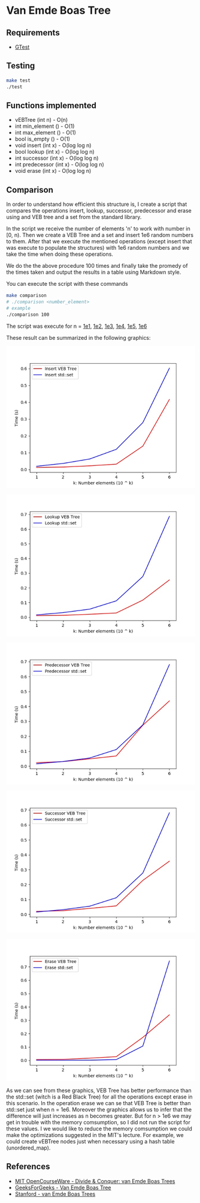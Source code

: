 # Van Emde Boas Tree

Requirements
-------------
* [GTest](https://github.com/google/googletest)


Testing
-------------


```bash
make test
./test
```

Functions implemented
----------

* vEBTree (int n) - O(n)
* int min_element () - O(1)
* int max_element () - O(1)
* bool is_empty () - O(1)
* void insert (int x) - O(log log n)
* bool lookup (int x) - O(log log n)
* int successor (int x) - O(log log n)
* int predecessor (int x) - O(log log n)
* void erase (int x) - O(log log n)

Comparison
---------
In order to understand how efficient this structure is, I create a script that
compares the operations insert, lookup, successor, predecessor and erase
using and VEB tree and a set from the standard library.

In the script we receive the number of elements 'n' to work with number in [0, n).
Then we create a VEB Tree and a set and insert 1e6 random numbers to them.
After that we execute the mentioned operations (except insert that was execute to populate the structures) 
with 1e6 random numbers and we take the time when doing these operations.

We do the the above procedure 100 times and finally take the promedy of the times taken and output
the results in a table using Markdown style. 

You can execute the script with these commands

```bash
make comparison
# ./comparison <number_element>
# example
./comparison 100
```

The script was execute for n = [1e1](./times/time-10.md), [1e2](./times/time-100.md), 
[1e3](./times/time-1000.md), [1e4](./times/time-10000.md),
[1e5](./times/time-100000.md), [1e6](./times/time-1000000.md)


These result can be summarized in the following graphics:

![](./graphics/insert.jpg)

![](./graphics/lookup.jpg)

![](./graphics/predecessor.jpg)

![](./graphics/successor.jpg)

![](./graphics/erase.jpg)

As we can see from these graphics, VEB Tree has better performance than the std::set (witch is a Red Black Tree) for all the operations except erase in this scenario. In the operation erase we can se that VEB Tree is better than std::set just when n = 1e6. Moreover the graphics allows us to infer that the difference will just increases as n becomes greater. But for n > 1e6 we may get in trouble with the memory comsumption, so I did not run the script for these values. I we would like to reduce the memory comsumption we could make the optimizations suggested in the MIT's lecture. For example, we could create vEBTree nodes just when necessary using a hash table (unordered_map).

References
---------
* [MIT OpenCourseWare - Divide & Conquer: van Emde Boas Trees](https://www.youtube.com/watch?v=hmReJCupbNU)
* [GeeksForGeeks - Van Emde Boas Tree](https://www.geeksforgeeks.org/van-emde-boas-tree-set-4-deletion/)
* [Stanford - van Emde Boas Trees](http://web.stanford.edu/class/archive/cs/cs166/cs166.1146/lectures/14/Small14.pdf)
